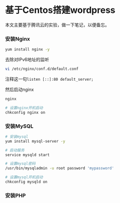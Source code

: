 # 基于Centos搭建wordpress

本文主要基于腾讯云的实验，做一下笔记，以便备忘。

### 安装Nginx

```bash
yum install nginx -y
```

去除对IPv6地址的监听

```bash
vi /etc/nginx/conf.d/default.conf
```

注释这一句`listen [::]:80 default_server;`

然后启动nginx

```bash
nginx

# 设置nginx开机启动
chkconfig nginx on
```

### 安装MySQL

```bash
# 安装mysql
yum install mysql-server -y

# 启动服务
service mysqld start

# 设置mysql密码
/usr/bin/mysqladmin -u root password 'mypassword'

# 设置mysql开机启动
chkconfig mysqld on
```

### 安装PHP

